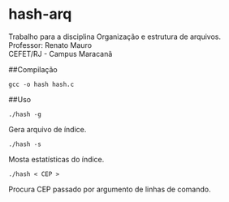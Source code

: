 # hash-arq
Trabalho para a disciplina Organização e estrutura de arquivos.  
Professor: Renato Mauro  
CEFET/RJ - Campus Maracanã

##Compilação
```{r, engine='bash'}
gcc -o hash hash.c
```

##Uso
```{r, engine='bash'}
./hash -g
```
Gera arquivo de índice.  
```{r, engine='bash'}
./hash -s
```
Mosta estatísticas do índice.  
```{r, engine='bash'}
./hash < CEP >
```
Procura CEP passado por argumento de linhas de comando.
